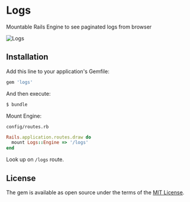 # Logs
Mountable Rails Engine to see paginated logs from browser

![Logs](https://github.com/kirillshevch/logs/demo.jpg "Logs")

## Installation
Add this line to your application's Gemfile:

```ruby
gem 'logs'
```

And then execute:
```bash
$ bundle
```

Mount Engine:

`config/routes.rb`
```ruby
Rails.application.routes.draw do
  mount Logs::Engine => '/logs'
end
```

Look up on `/logs` route.

## License
The gem is available as open source under the terms of the [MIT License](http://opensource.org/licenses/MIT).
